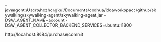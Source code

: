 -javaagent:/Users/hezhengkui/Documents/coohua/ideaworkspace/github/skywalking/skywalking-agent/skywalking-agent.jar -DSW_AGENT_NAME=account -DSW_AGENT_COLLECTOR_BACKEND_SERVICES=ubuntu:11800



http://localhost:8084/purchase/commit